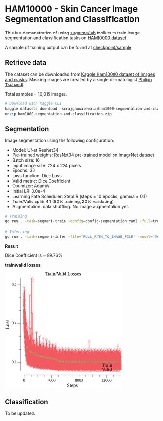 # HAM10000 - Skin Cancer Image Segmentation and Classification

This is a demonstration of using [sugarme/lab](https://github.com/sugarme/lab) toolkits to train image segmentation and classification tasks on [HAM10000 dataset](https://arxiv.org/abs/1803.10417).

A sample of training output can be found at [checkpoint/sample](checkpoint/sample)

## Retrieve data

The dataset can be downloaded from [Kaggle Ham10000 dataset of images and masks](https://www.kaggle.com/surajghuwalewala/ham1000-segmentation-and-classification). Masking images are created by a single dermatologist [Philipp Tschandl](https://www.kaggle.com/tschandl/ham10000-lesion-segmentations). 

Total samples = 10,015 images.

```bash
# Download with Kaggle CLI
kaggle datasets download  surajghuwalewala/ham1000-segmentation-and-classification
unzip ham1000-segmentation-and-classification.zip
```

## Segmentation

Image segmentation using the following configuration:
- Model: UNet ResNet34
- Pre-trained weights: ResNet34 pre-trained model on ImageNet dataset
- Batch size: 16
- Input image size: 224 x 224 pixels
- Epochs: 30
- Loss function: Dice Loss
- Valid metric: Dice Coefficient
- Optimizer: AdamW
- Initial LR: 3.0e-4
- Learning Rate Scheduler: StepLR (steps = 10 epochs, gamma = 0.1)
- Train/Valid split: 4:1 (80% training, 20% validating)
- Augmentation: data shuffling. No image augmentation yet.

```bash
# Training
go run . -task=segment-train -config=config-segmentation.yaml -full=true

# Inferring
go run . -task=segment-infer -file="FULL_PATH_TO_IMAGE_FILE" -model="MODEL_FILE" -create-mask=true

```

**Result**

Dice Coefficient is ~ 89.76% 

**train/valid losses**

![Train Valid Loss Graph](segmentation-loss.png)

## Classification

To be updated.



